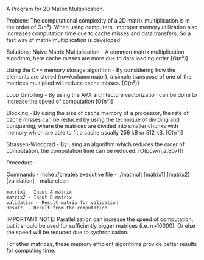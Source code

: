 A Program for 2D Matrix Multiplication.

Problem:
	The computational complexity of a 2D matrix multiplication is in the order of O(n³). When using computers, improper memory utilization also increases computation time due to cache misses and data transfers. So a fast way of matrix multiplication is developed


Solutions:
Naive Matrix Multiplication - A common matrix multiplication algorithm, here cache misses are more due to data loading order [O(n³)]

Using the C++ memory storage algorithm - By considering how the elements are stored (row/column major), a simple transpose of one of the matrices multiplied will reduce cache misses. [O(n³)]

Loop Unrolling - By using the AVX architecture vectorization can be done to increase the speed of computation [O(n³)]

Blocking - By using the size of cache memory of a processor, the rate of cache misses can be reduced by using the technique of dividing and conquering, where the matrices are divided into smaller chunks with memory which are able to fit a cache usually 256 kB or 512 kB. [O(n³)]

Strassen-Winograd - By using an algorithm which reduces the order of computation, the computation time can be reduced. [O(pow(n,2.807))]


Procedure:

Commands	- make //creates executive file
		- ./matmult [matrix1] [matrix2] [validation]
		- make clean

	matrix1 - Input A matrix
	matrix2 - Input B matrix
	validation - Result matrix for validation
	Result	- Result from the computation


IMPORTANT NOTE:
Parallelization can increase the speed of computation, but it should be used for sufficiently bigger matrices (i.e. n>10000). Or else the speed will be reduced due to sychronisation.

For other matrices, these memory efficient algorithms provide better results for computing time.
